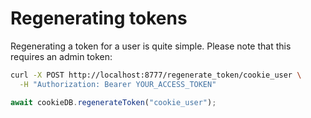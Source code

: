 # Regenerating tokens

Regenerating a token for a user is quite simple. Please note that this requires
an admin token:

```bash
curl -X POST http://localhost:8777/regenerate_token/cookie_user \
  -H "Authorization: Bearer YOUR_ACCESS_TOKEN"
```

```typescript
await cookieDB.regenerateToken("cookie_user");
```
